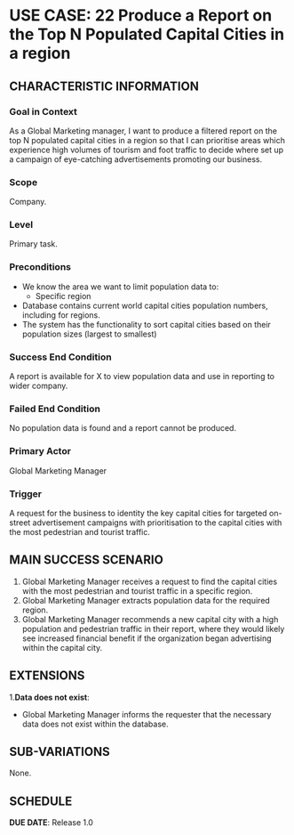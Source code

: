 # USE CASE: 22 Produce a Report on the Top N Populated Capital Cities in a region

## CHARACTERISTIC INFORMATION

### Goal in Context

As a Global Marketing manager, I want to produce a filtered report on the top N populated capital cities in a region so that I can prioritise areas which experience high volumes of tourism and foot traffic to decide where set up a campaign of eye-catching advertisements promoting our business.

### Scope

Company.

### Level

Primary task.

### Preconditions

- We know the area we want to limit population data to:
    - Specific region
- Database contains current world capital cities population numbers, including for regions.
- The system has the functionality to sort capital cities based on their population sizes (largest to smallest)

### Success End Condition

A report is available for X to view population data and use in reporting to wider company.

### Failed End Condition

No population data is found and a report cannot be produced.

### Primary Actor

Global Marketing Manager

### Trigger

A request for the business to identity the key capital cities for targeted on-street advertisement campaigns with prioritisation to the capital cities with the most pedestrian and tourist traffic.

## MAIN SUCCESS SCENARIO

1. Global Marketing Manager receives a request to find the capital cities with the most pedestrian and tourist traffic in a specific region.
2. Global Marketing Manager extracts population data for the required region.
3. Global Marketing Manager recommends a new capital city with a high population and pedestrian traffic in their report, where they would likely see increased financial benefit if the organization began advertising within the capital city.

## EXTENSIONS

1.**Data does not exist**:
- Global Marketing Manager informs the requester that the necessary data does not exist within the database.

## SUB-VARIATIONS

None.

## SCHEDULE

**DUE DATE**: Release 1.0